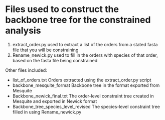 # Files used to construct the backbone tree for the constrained analysis

1. extract_order.py used to extract a list of the orders from a stated fasta file that you will be constraining
2. Rename_newick.py used to fill in the orders with species of that order, based on the fasta file being constrained

Other files included:
- list_of_orders.txt                     Orders extracted using the extract_order.py script
- backbone_mesquite_format               Backbone tree in the format exported from Mesquite
- Backbone_newick_final.txt              The order-level constraint tree created in Mesquite and exported in Newick format
- Backbone_tree_species_level_revised    The species-level constraint tree filled in using Rename_newick.py
